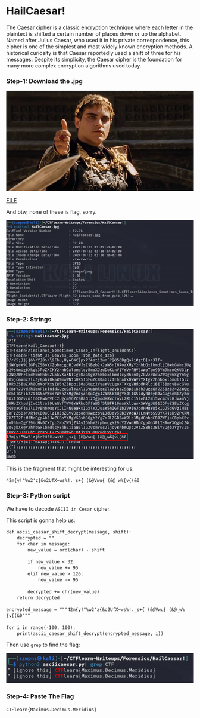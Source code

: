 # HailCaesar!        

The Caesar cipher is a classic encryption technique where each letter in the plaintext is shifted a certain number of places down or up the alphabet. Named after Julius Caesar, who used it in his private correspondence, this cipher is one of the simplest and most widely known encryption methods. A historical curiosity is that Caesar reportedly used a shift of three for his messages. Despite its simplicity, the Caesar cipher is the foundation for many more complex encryption algorithms used today.

### Step-1: Download the .jpg

![jpg](HailCaesar.jpg)

[FILE](HailCaesar.jpg)

And btw, none of these is flag, sorry.

![exif](caesarexiftool.png)

### Step-2: Strings 

![Strings](caesarstrings.png)

This is the fragment that might be interesting for us:

`42m{y!"%w2'z{&o2UfX~ws%!._s+{ (&@Vwu{ (&@_w%{v{(&0` 

### Step-3: Python script  

We have to decode `ASCII in Cesar` cipher.

This script is gonna help us:

```
def ascii_caesar_shift_decrypt(message, shift):
    decrypted = ""
    for char in message:
        new_value = ord(char) - shift
        
        if new_value < 32:
            new_value += 95 
        elif new_value > 126:
            new_value -= 95
        
        decrypted += chr(new_value)
    return decrypted

encrypted_message = """42m{y!"%w2'z{&o2UfX~ws%!._s+{ (&@Vwu{ (&@_w%{v{(&0"""

for i in range(-100, 100):
    print(ascii_caesar_shift_decrypt(encrypted_message, i))

```

Then use `grep` to find the flag:

![flag](caesarflag.png)

### Step-4: Paste The Flag

```
CTFlearn{Maximus.Decimus.Meridius}
```